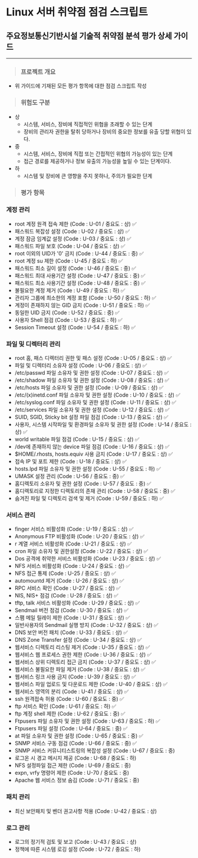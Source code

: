 # Linux 서버 취약점 점검 스크립트
## 주요정보통신기반시설 기술적 취약점 분석 평가 상세 가이드
---
>### 프로젝트 개요
- 위 가이드에 기재된 모든 평가 항목에 대한 점검 스크립트 작성
>### 위험도 구분
- 상
    - 시스템, 서비스, 장비에 직접적인 위협을 초래할 수 있는 단계
    - 장비의 관리자 권한을 탈취 당하거나 장비의 중요한 정보를 유출 당할 위협이 있다.
- 중
    - 시스템, 서비스, 장비에 직접 또는 간접적인 위협의 가능성이 있는 단계
    - 접근 경로를 제공하거나 정보 유출의 가능성을 높일 수 있는 단계이다.
- 하
    - 시스템 및 장비에 큰 영향을 주지 못하나, 주의가 필요한 단계
>### 평가 항목
### 계정 관리
- root 계정 원격 접속 제한 (Code : U-01 / 중요도 : 상) ✅
- 패스워드 복잡성 설정 (Code : U-02 / 중요도 : 상) ✅
- 계정 잠금 임계값 설정 (Code : U-03 / 중요도 : 상) ✅
- 패스워드 파일 보호 (Code : U-04 / 중요도 : 상) ✅
- root 이외의 UID가 '0' 금지 (Code : U-44 / 중요도 : 중) ✅
- root 계정 su 제한 (Code : U-45 / 중요도 : 하) ✅
- 패스워드 최소 길이 설정 (Code : U-46 / 중요도 : 중) ✅
- 패스워드 최대 사용기간 설정 (Code : U-47 / 중요도 : 중) ✅
- 패스워드 최소 사용기간 설정 (Code : U-48 / 중요도 : 중) ✅
- 불필요한 계정 제거 (Code : U-49 / 중요도 : 하) ✅
- 관리자 그룹에 최소한의 계정 포함 (Code : U-50 / 중요도 : 하) ✅
- 계정이 존재하지 않는 GID 금지 (Code : U-51 / 중요도 : 하) ✅
- 동일한 UID 금지 (Code : U-52 / 중요도 : 중) ✅
- 사용자 Shell 점검 (Code : U-53 / 중요도 : 하) ✅
- Session Timeout 설정 (Code : U-54 / 중요도 : 하) ✅
### 파일 및 디렉터리 관리
- root 홈, 패스 디렉터리 권한 및 패스 설정 (Code : U-05 / 중요도 : 상) ✅
- 파일 및 디렉터리 소유자 설정 (Code : U-06 / 중요도 : 상) ✅
- /etc/passwd 파일 소유자 및 권한 설정 (Code : U-07 / 중요도 : 상) ✅
- /etc/shadow 파일 소유자 및 권한 설정 (Code : U-08 / 중요도 : 상) ✅
- /etc/hosts 파일 소유자 및 권한 설정 (Code : U-09 / 중요도 : 상) ✅
- /etc/(x)inetd.conf 파일 소유자 및 권한 설정 (Code : U-10 / 중요도 : 상) ✅
- /etc/syslog.conf 파일 소유자 및 권한 설정 (Code : U-11 / 중요도 : 상) ✅
- /etc/services 파일 소유자 및 권한 설정 (Code : U-12 / 중요도 : 상) ✅
- SUID, SGID, Sticky bit 설정 파일 점검 (Code : U-13 / 중요도 : 상) ✅
- 사용자, 시스템 시작파일 및 환경파일 소유자 및 권한 설정 (Code : U-14 / 중요도 : 상) ✅
- world writable 파일 점검 (Code : U-15 / 중요도 : 상) ✅
- /dev에 존재하지 않는 device 파일 점검 (Code : U-16 / 중요도 : 상) ✅
- $HOME/.rhosts, hosts.equiv 사용 금지 (Code : U-17 / 중요도 : 상) ✅
- 접속 IP 및 포트 제한 (Code : U-18 / 중요도 : 상) ✅
- hosts.lpd 파일 소유자 및 권한 설정 (Code : U-55 / 중요도 : 하) ✅
- UMASK 설정 관리 (Code : U-56 / 중요도 : 중) ✅
- 홈디렉토리 소유자 및 권한 설정 (Code : U-57 / 중요도 : 중) ✅
- 홈디렉토리로 지정한 디렉토리의 존재 관리 (Code : U-58 / 중요도 : 중) ✅
- 숨겨진 파일 및 디렉토리 검색 및 제거 (Code : U-59 / 중요도 : 하) ✅
### 서비스 관리
- finger 서비스 비활성화 (Code : U-19 / 중요도 : 상) ✅
- Anonymous FTP 비활성화 (Code : U-20 / 중요도 : 상) ✅
- r 계열 서비스 비활성화 (Code : U-21 / 중요도 : 상) ✅
- cron 파일 소유자 및 권한설정 (Code : U-22 / 중요도 : 상) ✅
- Dos 공격에 취약한 서비스 비활성화 (Code : U-23 / 중요도 : 상) ✅
- NFS 서비스 비활성화 (Code : U-24 / 중요도 : 상) ✅
- NFS 접근 통제 (Code : U-25 / 중요도 : 상) ✅
- automountd 제거 (Code : U-26 / 중요도 : 상) ✅
- RPC 서비스 확인 (Code : U-27 / 중요도 : 상) ✅
- NIS, NIS+ 점검 (Code : U-28 / 중요도 : 상) ✅
- tftp, talk 서비스 비활성화 (Code : U-29 / 중요도 : 상) ✅
- Sendmail 버전 점검 (Code : U-30 / 중요도 : 상) ✅
- 스팸 메일 릴레이 제한 (Code : U-31 / 중요도 : 상) ✅
- 일반사용자의 Sendmail 실행 방지 (Code : U-32 / 중요도 : 상) ✅
- DNS 보안 버전 패치 (Code : U-33 / 중요도 : 상) ✅
- DNS Zone Transfer 설정 (Code : U-34 / 중요도 : 상) ✅
- 웹서비스 디렉토리 리스팅 제거 (Code : U-35 / 중요도 : 상) ✅
- 웹서비스 웹 프로세스 권한 제한 (Code : U-36 / 중요도 : 상) ✅
- 웹서비스 상위 디렉토리 접근 금지 (Code : U-37 / 중요도 : 상) ✅
- 웹서비스 불필요한 파일 제거 (Code : U-38 / 중요도 : 상) ✅
- 웹서비스 링크 사용 금지 (Code : U-39 / 중요도 : 상) ✅
- 웹서비스 파일 업로드 및 다운로드 제한 (Code : U-40 / 중요도 : 상) ✅
- 웹서비스 영역의 분리 (Code : U-41 / 중요도 : 상) ✅
- ssh 원격접속 허용 (Code : U-60 / 중요도 : 중) ✅
- ftp 서비스 확인 (Code : U-61 / 중요도 : 하) ✅
- ftp 계정 shell 제한 (Code : U-62 / 중요도 : 중) ✅
- Ftpusers 파일 소유자 및 권한 설정 (Code : U-63 / 중요도 : 하) ✅
- Ftpusers 파일 설정 (Code : U-64 / 중요도 : 중) ✅
- at 파일 소유자 및 권한 설정 (Code : U-65 / 중요도 : 중) ✅
- SNMP 서비스 구동 점검 (Code : U-66 / 중요도 : 중) ✅
- SNMP 서비스 커뮤니티스트링의 복잡성 설정 (Code : U-67 / 중요도 : 중)
- 로그온 시 경고 메시지 제공 (Code : U-68 / 중요도 : 하)
- NFS 설정파일 접근 제한 (Code : U-69 / 중요도 : 중)
- expn, vrfy 명령어 제한 (Code : U-70 / 중요도 : 중)
- Apache 웹 서비스 정보 숨김 (Code : U-71 / 중요도 : 중)
### 패치 관리
- 최신 보안패치 및 벤더 권고사항 적용 (Code : U-42 / 중요도 : 상)
### 로그 관리
- 로그의 정기적 검토 및 보고 (Code : U-43 / 중요도 : 상)
- 정책에 따른 시스템 로깅 설정 (Code : U-72 / 중요도 : 하)
